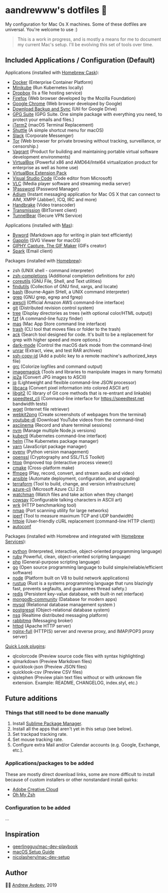 # aandrewww's dotfiles 🧰

My configuration for Mac Os X machines. Some of these dotfiles are universal.
You're welcome to use :)

> This is a work in progress, and is mostly a means for me to document my current Mac's setup. I'll be evolving this set of tools over time.

## Included Applications / Configuration (Default)

Applications (installed with [Homebrew Cask](https://github.com/Homebrew/homebrew-cask)):

- [Docker](https://www.docker.com/) (Enterprise Container Platform)
- [Minikube](https://github.com/kubernetes/minikube) (Run Kubernetes locally)
- [Dropbox](https://www.dropbox.com/) (Is a file hosting service)
- [Firefox](https://www.mozilla.org/en-US/firefox/new/) (Web browser developed by the Mozilla Foundation)
- [Google Chrome](https://www.google.com/chrome/) (Web browser developed by Google)
- [Download Backup and Sync](https://www.google.com/drive/download/backup-and-sync/) (Util for Google Drive)
- [GPG Suite](https://gpgtools.org/) (GPG Suite. One simple package with everything you need, to protect your emails and files.)
- [iTerm2](https://iterm2.com/) (macOS Terminal Replacement)
- [Shuttle](https://fitztrev.github.io/shuttle/) (A simple shortcut menu for macOS)
- [Slack](https://slack.com/) (Corporate Messenger)
- [Tor](https://www.torproject.org/download/) (Web browser for private browsing without tracking, surveillance, or censorship.)
- [Vagrant](https://www.vagrantup.com/) (Product for building and maintaining portable virtual software development environments)
- [VirtualBox](https://www.virtualbox.org/) (Powerful x86 and AMD64/Intel64 virtualization product for enterprise as well as home use)
- [VirtualBox Extension Pack](https://www.virtualbox.org/)
- [Visual Studio Code](https://code.visualstudio.com/) (Code editor from Microsoft)
- [VLC](https://www.videolan.org/vlc/) (Media player software and streaming media server)
- [1Password](https://1password.com/) (Password Manager)
- [Adium](https://adium.im/) (Instant messaging application for Mac OS X that can connect to AIM, XMPP (Jabber), ICQ, IRC and more)
- [Handbrake](https://handbrake.fr/) (Video transcoder)
- [Transmission](https://transmissionbt.com/) (BitTorrent client)
- [TunnelBear](https://www.tunnelbear.com/) (Secure VPN Service)

Applications (installed with [Mas](https://github.com/mas-cli/mas)):

- [Byword](https://bywordapp.com/) (Markdown app for writing in plain text efficiently)
- [Gapplin](http://gapplin.wolfrosch.com/) (SVG Viewer for macOS)
- [GIPHY Capture. The GIF Maker](https://giphy.com/apps/giphycapture) (GIFs creator)
- [Spark](https://sparkmailapp.com/) (Email client)

Packages (installed with [Homebrew](https://brew.sh/)):

- zsh (UNIX shell - command interpreter)
- [zsh-completions](https://github.com/zsh-users/zsh-completions) (Additional completion definitions for zsh)
- [coreutils](https://www.gnu.org/software/coreutils) (GNU File, Shell, and Text utilities)
- [findutils](https://www.gnu.org/software/findutils/) (Collection of GNU find, xargs, and locate)
- [bash](https://www.gnu.org/software/bash/) (Bourne-Again SHell, a UNIX command interpreter)
- [grep](https://www.gnu.org/software/grep/) (GNU grep, egrep and fgrep)
- [awscli](https://aws.amazon.com/cli/) (Official Amazon AWS command-line interface)
- [git](https://git-scm.com/) (Distributed revision control system)
- [tree](http://mama.indstate.edu/users/ice/tree/) (Display directories as trees (with optional color/HTML output))
- [fzf](https://github.com/junegunn/fzf) (A command-line fuzzy finder)
- [mas](https://github.com/mas-cli/mas) (Mac App Store command line interface)
- [trash](https://hasseg.org/trash/) (CLI tool that moves files or folder to the trash)
- [ack](https://beyondgrep.com/) (Search tool designed for code. It's built to be a replacement for grep with higher speed and more options.)
- [dark-mode](https://github.com/sindresorhus/dark-mode) (Control the macOS dark mode from the command-line)
- [unrar](https://www.rarlab.com/) (Extract, view, and test RAR archives)
- [ssh-copy-id](https://www.openssh.com/) (Add a public key to a remote machine's authorized_keys file)
- [grc](http://kassiopeia.juls.savba.sk/~garabik/software/grc.html) (Colorize logfiles and command output)
- [imagemagick](https://imagemagick.org/index.php) (Tools and libraries to manipulate images in many formats)
- [jp2a](https://csl.name/jp2a/) (Convert JPG images to ASCII)
- [jq](https://stedolan.github.io/jq/) (Lightweight and flexible command-line JSON processor)
- [libcaca](http://caca.zoy.org/wiki/libcaca) (Convert pixel information into colored ASCII art)
- [libgit2](https://libgit2.org/) (C library of Git core methods that is re-entrant and linkable)
- [speedtest_cli](https://github.com/sivel/speedtest-cli) (Command-line interface for https://speedtest.net bandwidth tests)
- [wget](https://www.gnu.org/software/wget/) (Internet file retriever)
- [webkit2png](https://www.paulhammond.org/webkit2png/) (Create screenshots of webpages from the terminal)
- [youtube-dl](https://ytdl-org.github.io/youtube-dl/) (Download YouTube videos from the command-line)
- [asciinema](https://asciinema.org/) (Record and share terminal sessions)
- [nvm](https://github.com/nvm-sh/nvm) (Manage multiple Node.js versions)
- [kubectl](https://kubernetes.io/) (Kubernetes command-line interface)
- [helm](https://helm.sh/) (The Kubernetes package manager)
- [yarn](https://yarnpkg.com/) (JavaScript package manager)
- [pyenv](https://github.com/pyenv/pyenv) (Python version management)
- [openssl](https://openssl.org/) (Cryptography and SSL/TLS Toolkit)
- [htop](https://hisham.hm/htop/) (Improved top (interactive process viewer))
- [cmake](https://www.cmake.org/) (Cross-platform make)
- [ffmpeg](https://ffmpeg.org/) (Play, record, convert, and stream audio and video)
- [ansible](https://www.ansible.com/) (Automate deployment, configuration, and upgrading)
- [terraform](https://www.terraform.io/) (Tool to build, change, and version infrastructure)
- [azure-cli](https://docs.microsoft.com/cli/azure/overview) (Microsoft Azure CLI 2.0)
- [watchman](https://github.com/facebook/watchman) (Watch files and take action when they change)
- [cowsay](https://github.com/tnalpgge/rank-amateur-cowsay) (Configurable talking characters in ASCII art)
- [wrk](https://github.com/wg/wrk) (HTTP benchmarking tool)
- [nmap](https://nmap.org/) (Port scanning utility for large networks)
- [iperf](https://sourceforge.net/projects/iperf2/) (Tool to measure maximum TCP and UDP bandwidth)
- [httpie](https://httpie.org/) (User-friendly cURL replacement (command-line HTTP client))
- [autoconf](https://www.gnu.org/software/autoconf)

Packages (installed with Homebrew and integrated with [Homebrew Services](https://github.com/Homebrew/homebrew-services)):

- [python](https://www.python.org/) (Interpreted, interactive, object-oriented programming language)
- [ruby](https://www.ruby-lang.org/) Powerful, clean, object-oriented scripting language)
- [php](https://www.php.net/) (General-purpose scripting language)
- [go](https://golang.org/) (Open source programming language to build simple/reliable/efficient software)
- [node](https://nodejs.org/en/) (Platform built on V8 to build network applications)
- [rustup](https://www.rust-lang.org/) (Rust is a systems programming language that runs blazingly fast, prevents segfaults, and guarantees thread safety.)
- [redis](https://redis.io/) (Persistent key-value database, with built-in net interface)
- [mongodb-community](https://www.mongodb.com/) (Database for modern apps)
- [mysql](https://www.mysql.com/) (Relational database management system )
- [postgresql](https://www.postgresql.org/) (Object-relational database system)
- [nsq](https://nsq.io/) (Realtime distributed messaging platform)
- [rabbitmq](https://www.rabbitmq.com) (Messaging broker)
- [httpd](https://httpd.apache.org/) (Apache HTTP server)
- [nginx-full](https://nginx.org/) (HTTP(S) server and reverse proxy, and IMAP/POP3 proxy server)

[Quick Look plugins](https://github.com/sindresorhus/quick-look-plugins):

- qlcolorcode (Preview source code files with syntax highlighting)
- qlmarkdown (Preview Markdown files)
- quicklook-json (Preview JSON files)
- quicklook-csv (Preview CSV files)
- qlstephen (Preview plain text files without or with unknown file extension. Example: README, CHANGELOG, index.styl, etc.)

## Future additions

### Things that still need to be done manually

1. Install [Sublime Package Manager](http://sublime.wbond.net/installation).
2. Install all the apps that aren't yet in this setup (see below).
3. Set trackpad tracking rate.
4. Set mouse tracking rate.
5. Configure extra Mail and/or Calendar accounts (e.g. Google, Exchange, etc.).

### Applications/packages to be added

These are mostly direct download links, some are more difficult to install because of custom installers or other nonstandard install quirks:

- [Adobe Creative Cloud](http://www.adobe.com/creativecloud.html)
- [Oh My Zsh](https://github.com/ohmyzsh/ohmyzsh)

### Configuration to be added
...

## Inspiration
- [geerlingguy/mac-dev-playbook](https://github.com/geerlingguy/mac-dev-playbook)
- [macOS Setup Guide](https://github.com/sb2nov/mac-setup)
- [nicolashery/mac-dev-setup](https://github.com/nicolashery/mac-dev-setup)

## Author

🦸‍♂️ [Andrew Avdeev](https://andrewavdeev.com/), 2019

